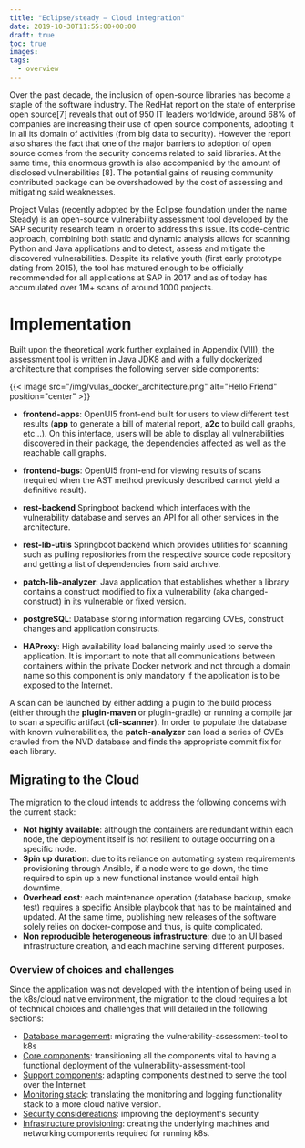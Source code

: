 ```yaml
---
title: "Eclipse/steady — Cloud integration"
date: 2019-10-30T11:55:00+00:00
draft: true
toc: true
images:
tags:
  - overview
---
```


Over the past decade, the inclusion of open-source libraries has become a staple of the software industry. The RedHat report on the state of enterprise open source[7]  reveals that out of 950 IT leaders worldwide, around 68% of companies are increasing their use of open source components, adopting it in all its domain of activities (from big data to security). However the report also shares the fact that one of the major barriers to adoption of open source comes from the security concerns related to said libraries. At the same time, this enormous growth is also accompanied by the amount of disclosed vulnerabilities [8]. The potential gains of reusing community contributed package can be overshadowed by the cost of assessing and mitigating said weaknesses. 

Project Vulas (recently adopted by the Eclipse foundation under the name Steady) is an open-source vulnerability assessment tool developed by the SAP security research team in order to address this issue. Its code-centric approach, combining both static and dynamic analysis allows for scanning Python and Java applications and to detect, assess and mitigate the discovered vulnerabilities. Despite its relative youth (first early prototype dating from 2015), the tool has matured enough to be officially recommended for all applications at SAP in 2017 and as of today has accumulated over 1M+ scans of around 1000 projects.

# Implementation

Built upon the theoretical work further explained in Appendix (VIII), the assessment tool is written in Java JDK8 and with a fully dockerized architecture that comprises the following server side components:

{{< image src="/img/vulas_docker_architecture.png" alt="Hello Friend" position="center" >}}

- **frontend-apps**: OpenUI5 front-end built for users to view different test results (**app** to generate a bill of material report, **a2c** to build call graphs, etc...). On this interface, users will be able to display all vulnerabilities discovered in their package, the dependencies affected as well as the reachable call graphs.

- **frontend-bugs**: OpenUI5 front-end for viewing results of scans (required when the AST method  previously described cannot yield a definitive result).
    
- **rest-backend** Springboot backend which interfaces with the vulnerability database and serves an API for all other services in the architecture.
    
- **rest-lib-utils** Springboot backend which provides utilities for scanning such as pulling repositories from the respective source code repository and getting a list of dependencies from said archive.
    
- **patch-lib-analyzer**: Java application that establishes whether a library contains a construct modified to fix a vulnerability (aka changed-construct) in its vulnerable or fixed version. 
    
- **postgreSQL**: Database storing information regarding CVEs, construct changes and application constructs.
    
- **HAProxy**: High availability load balancing mainly used to serve the application. It is important to note that all communications between containers within the private Docker network and not through a domain name so this component is only mandatory if the application is to be exposed to the Internet.


A scan can be launched by either adding a plugin to the build process (either through the **plugin-maven** or plugin-gradle) or running a compile jar to scan a specific artifact (**cli-scanner**). In order to populate the database with known vulnerabilities, the **patch-analyzer** can load a series of CVEs crawled from the NVD database and finds the appropriate commit fix for each library. 

## Migrating to the Cloud

The migration to the cloud intends to address the following concerns with the current stack:
- **Not highly available**: although the containers are redundant within each node, the deployment itself is not resilient to outage occurring on a specific node.
- **Spin up duration**: due to its reliance on automating system requirements provisioning through Ansible, if a node were to go down, the time required to spin up a new functional instance would entail high downtime.
- **Overhead cost**: each maintenance operation (database backup, smoke test) requires a specific Ansible playbook that has to be maintained and updated. At the same time, publishing new releases of the software solely relies on docker-compose and thus, is quite complicated.
- **Non reproducible heterogeneous infrastructure**: due to an UI based infrastructure creation, and each machine serving different purposes.


### Overview of choices and challenges

Since the application was not developed with the intention of being used in the k8s/cloud native environment, the migration to the cloud requires a lot of technical choices and challenges that will detailed in the following sections:
- [Database management](../eclipse_database/): migrating the vulnerability-assessment-tool to k8s
- [Core components](../eclipse_core/): transitioning all the components vital to having a functional deployment of the vulnerability-assessment-tool
- [Support components](../eclipse_support/): adapting components destined to serve the tool over the Internet
- [Monitoring stack](../eclipse_monitoring/): translating the monitoring and logging functionality stack to a more cloud native version. 
- [Security considereations](../eclipse_security/): improving the deployment's security
- [Infrastructure provisioning](../eclipse_infrastructure/): creating the underlying machines and networking components required for running k8s.
